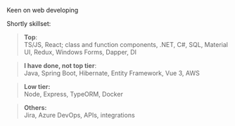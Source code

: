 Keen on web developing

Shortly skillset:

>**Top**:<br>TS/JS, React; class and function components, .NET, C#, SQL, Material UI, Redux, Windows Forms, Dapper, DI


>**I have done, not top tier**:<br>Java, Spring Boot, Hibernate, Entity Framework, Vue 3, AWS


>**Low tier:**<br>Node, Express, TypeORM, Docker


>**Others:**<br>Jira, Azure DevOps, APIs, integrations
